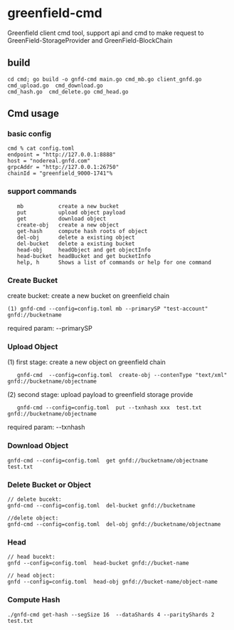 # greenfield-cmd

Greenfield client cmd tool, support api and cmd to make request to GreenField-StorageProvider and GreenField-BlockChain

## build

```
cd cmd; go build -o gnfd-cmd main.go cmd_mb.go client_gnfd.go  cmd_upload.go  cmd_download.go
cmd_hash.go  cmd_delete.go cmd_head.go

```
## Cmd usage

### basic config

```
cmd % cat config.toml 
endpoint = "http://127.0.0.1:8888"
host = "nodereal.gnfd.com"
grpcAddr = "http://127.0.0.1:26750"
chainId = "greenfield_9000-1741"% 

```

### support commands

```
   mb           create a new bucket
   put          upload object payload
   get          download object
   create-obj   create a new object
   get-hash     compute hash roots of object 
   del-obj      delete a existing object
   del-bucket   delete a existing bucket
   head-obj     headObject and get objectInfo
   head-bucket  headBucket and get bucketInfo
   help, h      Shows a list of commands or help for one command
```

### Create Bucket

create bucket: create a new bucket on greenfield chain
```
(1) gnfd-cmd --config=config.toml mb --primarySP "test-account" gnfd://bucketname
```

required param:  --primarySP

### Upload Object

(1) first stage: create a new object on greenfield chain
```
   gnfd-cmd  --config=config.toml  create-obj --contenType "text/xml"  gnfd://bucketname/objectname
```
(2) second stage: upload payload to greenfield storage provide

```
   gnfd-cmd --config=config.toml  put --txnhash xxx  test.txt  gnfd://bucketname/objectname
```
required param:  --txnhash

### Download Object

```
gnfd-cmd --config=config.toml  get gnfd://bucketname/objectname  test.txt  
```

### Delete Bucket or Object
```
// delete bucekt:
gnfd-cmd --config=config.toml  del-bucket gnfd://bucketname

//delete object:
gnfd-cmd --config=config.toml  del-obj gnfd://bucketname/objectname
```
### Head 

```
// head bucekt:
gnfd --config=config.toml  head-bucket gnfd://bucket-name

// head object:
gnfd --config=config.toml  head-obj gnfd://bucket-name/object-name
```

### Compute Hash

```
./gnfd-cmd get-hash --segSize 16  --dataShards 4 --parityShards 2 test.txt  
```
